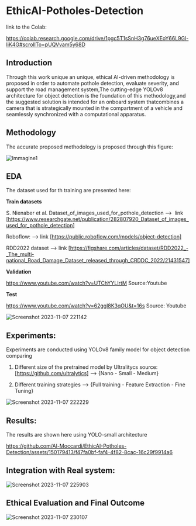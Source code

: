 # EthicAI-Potholes-Detection

link to the Colab:

https://colab.research.google.com/drive/1pgc5T1sSnH3g76ueXEoY66L9Gl-IiK4G#scrollTo=pUQVvam5y68D


## Introduction


Through this work unique an unique, ethical AI-driven methodology is proposed in order to automate pothole detection, evaluate severity, and support the road management system,The cutting-edge
YOLOv8 architecture for object detection is the foundation of this methodology,and the suggested solution is intended for an onboard system thatcombines a camera that is strategically mounted in the compartment of
a vehicle and seamlessly synchronized with a computational apparatus.

## Methodology

The accurate proposed methodology is proposed through this figure:

![Immagine1](https://github.com/Al-Moccardi/EthicAI-Potholes-Detection/assets/150179413/aad62dd4-3240-46e6-bd0b-45b29df72b39)

## EDA 

The dataset used for th training are presented here:

**Train datasets** 

S. Nienaber et al. Dataset_of_images_used_for_pothole_detection -->  link [https://www.researchgate.net/publication/282807920_Dataset_of_images_used_for_pothole_detection]

Roboflow:                                                       -->  link [https://public.roboflow.com/models/object-detection]                   

RDD2022 dataset                                                 -->  link [https://figshare.com/articles/dataset/RDD2022_-_The_multi-national_Road_Damage_Dataset_released_through_CRDDC_2022/21431547]
    
**Validation**

https://www.youtube.com/watch?v=UTChYYLIrtM           Source:Youtube             

**Test**

https://www.youtube.com/watch?v=62ggl8K3qOU&t=16s     Source: Youtube


![Screenshot 2023-11-07 221142](https://github.com/Al-Moccardi/EthicAI-Potholes-Detection/assets/150179413/dae011a9-70b9-47a7-acb6-9866c15badf7)


## Experiments:

Experiments are conducted using YOLOv8 family model for object detection comparing

1. Different size of the pretrained model by Ultralitycs  source:[https://github.com/ultralytics]  -->   {Nano - Small - Medium}
   
2. Different training strategies    --> {Full training - Feature Extraction - Fine Tuning}

![Screenshot 2023-11-07 222229](https://github.com/Al-Moccardi/EthicAI-Potholes-Detection/assets/150179413/40585335-f413-481b-8ee7-b1785821e9e5)


## Results:

The results are shown here using YOLO-small architecture





https://github.com/Al-Moccardi/EthicAI-Potholes-Detection/assets/150179413/f47fa0bf-faf4-4f82-8cac-16c29f9914a6


## Integration with Real system:

![Screenshot 2023-11-07 225903](https://github.com/Al-Moccardi/EthicAI-Potholes-Detection/assets/150179413/a013074f-b55e-415a-9c21-1d02c71726ca)


## Ethical Evaluation and Final Outcome


![Screenshot 2023-11-07 230107](https://github.com/Al-Moccardi/EthicAI-Potholes-Detection/assets/150179413/22ead94f-f686-4f76-8ea8-d388edfc4783)





